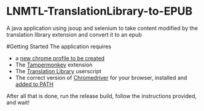 # LNMTL-TranslationLibrary-to-EPUB
A java application using jsoup and selenium to take content modified by the translation library extension and convert it to an epub

#Getting Started
The application requires
  - a [new chrome profile to be created](https://support.google.com/a/users/answer/9310144?hl=en)
  - The [Tampermonkey](https://www.tampermonkey.net/) extension
  - The [Translation Library](https://openuserjs.org/scripts/mmtf/Translation_Library) userscript
  - The correct version of [Chromedriver](https://chromedriver.chromium.org/) for your browser, installed and [added to PATH](https://www.browserstack.com/guide/run-selenium-tests-using-selenium-chromedriver)
  
After all that is done, run the release build, follow the instructions provided, and wait!


